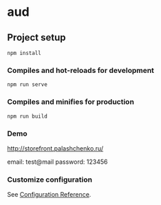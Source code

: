 # aud

## Project setup
```
npm install
```

### Compiles and hot-reloads for development
```
npm run serve
```

### Compiles and minifies for production
```
npm run build
```
### Demo
http://storefront.palashchenko.ru/

email: test@mail
password: 123456

### Customize configuration
See [Configuration Reference](https://cli.vuejs.org/config/).
